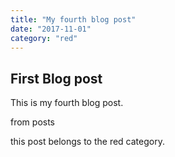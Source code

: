 ```yaml
---
title: "My fourth blog post"
date: "2017-11-01"
category: "red"
---
```


## First Blog post

This is my fourth blog post.

from posts

this post belongs to the red category.
